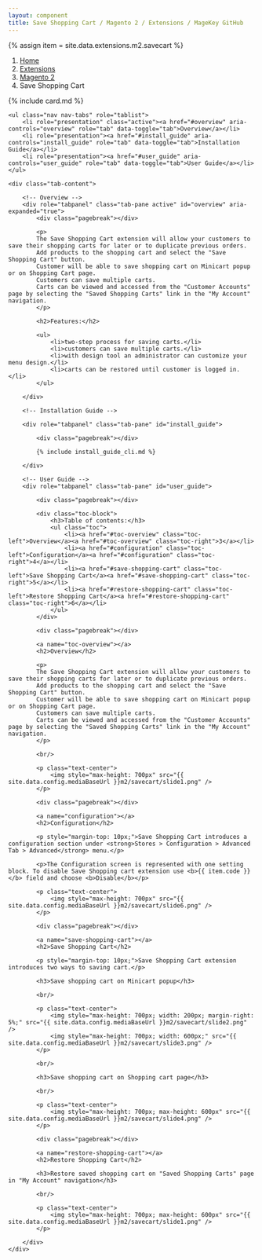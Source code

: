 ```yaml
---
layout: component
title: Save Shopping Cart / Magento 2 / Extensions / MageKey GitHub
---
```

{% assign item = site.data.extensions.m2.savecart %}

<ol class="breadcrumb">
    <li><a href="/">Home</a></li>
    <li><a href="/extensions">Extensions</a></li>
    <li><a href="/extensions/m2">Magento 2</a></li>
    <li class="active">Save Shopping Cart</li>
</ol>

{% include card.md %}

<div class="details">

    <ul class="nav nav-tabs" role="tablist">
        <li role="presentation" class="active"><a href="#overview" aria-controls="overview" role="tab" data-toggle="tab">Overview</a></li>
        <li role="presentation"><a href="#install_guide" aria-controls="install_guide" role="tab" data-toggle="tab">Installation Guide</a></li>
        <li role="presentation"><a href="#user_guide" aria-controls="user_guide" role="tab" data-toggle="tab">User Guide</a></li>
    </ul>

    <div class="tab-content">

        <!-- Overview -->
        <div role="tabpanel" class="tab-pane active" id="overview" aria-expanded="true">
            <div class="pagebreak"></div>

            <p>
            The Save Shopping Cart extension will allow your customers to save their shopping carts for later or to duplicate previous orders.
            Add products to the shopping cart and select the "Save Shopping Cart" button.
            Customer will be able to save shopping cart on Minicart popup or on Shopping Cart page.
            Customers can save multiple carts.
            Carts can be viewed and accessed from the "Customer Accounts" page by selecting the "Saved Shopping Carts" link in the "My Account" navigation.
            </p>

            <h2>Features:</h2>

            <ul>
                <li>two-step process for saving carts.</li>
                <li>customers can save multiple carts.</li>
                <li>with design tool an administrator can customize your menu design.</li>
                <li>carts can be restored until customer is logged in.</li>
            </ul>

        </div>

        <!-- Installation Guide -->

        <div role="tabpanel" class="tab-pane" id="install_guide">

            <div class="pagebreak"></div>

            {% include install_guide_cli.md %}

        </div>

        <!-- User Guide -->
        <div role="tabpanel" class="tab-pane" id="user_guide">

            <div class="pagebreak"></div>

            <div class="toc-block">
                <h3>Table of contents:</h3>
                <ul class="toc">
                    <li><a href="#toc-overview" class="toc-left">Overview</a><a href="#toc-overview" class="toc-right">3</a></li>
                    <li><a href="#configuration" class="toc-left">Configuration</a><a href="#configuration" class="toc-right">4</a></li>
                    <li><a href="#save-shopping-cart" class="toc-left">Save Shopping Cart</a><a href="#save-shopping-cart" class="toc-right">5</a></li>
                    <li><a href="#restore-shopping-cart" class="toc-left">Restore Shopping Cart</a><a href="#restore-shopping-cart" class="toc-right">6</a></li>
                </ul>
            </div>

            <div class="pagebreak"></div>

            <a name="toc-overview"></a>
            <h2>Overview</h2>

            <p>
            The Save Shopping Cart extension will allow your customers to save their shopping carts for later or to duplicate previous orders.
            Add products to the shopping cart and select the "Save Shopping Cart" button.
            Customer will be able to save shopping cart on Minicart popup or on Shopping Cart page.
            Customers can save multiple carts.
            Carts can be viewed and accessed from the "Customer Accounts" page by selecting the "Saved Shopping Carts" link in the "My Account" navigation.
            </p>

            <br/>

            <p class="text-center">
                <img style="max-height: 700px" src="{{ site.data.config.mediaBaseUrl }}m2/savecart/slide1.png" />
            </p>

            <div class="pagebreak"></div>

            <a name="configuration"></a>
            <h2>Configuration</h2>

            <p style="margin-top: 10px;">Save Shopping Cart introduces a configuration section under <strong>Stores > Configuration > Advanced Tab > Advanced</strong> menu.</p>

            <p>The Configuration screen is represented with one setting block. To disable Save Shopping cart extension use <b>{{ item.code }}</b> field and choose <b>Disable</b></p>

            <p class="text-center">
                <img style="max-height: 700px" src="{{ site.data.config.mediaBaseUrl }}m2/savecart/slide6.png" />
            </p>

            <div class="pagebreak"></div>

            <a name="save-shopping-cart"></a>
            <h2>Save Shopping Cart</h2>

            <p style="margin-top: 10px;">Save Shopping Cart extension introduces two ways to saving cart.</p>

            <h3>Save shopping cart on Minicart popup</h3>

            <br/>

            <p class="text-center">
                <img style="max-height: 700px; width: 200px; margin-right: 5%;" src="{{ site.data.config.mediaBaseUrl }}m2/savecart/slide2.png" />
                <img style="max-height: 700px; width: 600px;" src="{{ site.data.config.mediaBaseUrl }}m2/savecart/slide3.png" />
            </p>

            <br/>

            <h3>Save shopping cart on Shopping cart page</h3>

            <br/>

            <p class="text-center">
                <img style="max-height: 700px; max-height: 600px" src="{{ site.data.config.mediaBaseUrl }}m2/savecart/slide4.png" />
            </p>

            <div class="pagebreak"></div>

            <a name="restore-shopping-cart"></a>
            <h2>Restore Shopping Cart</h2>

            <h3>Restore saved shopping cart on "Saved Shopping Carts" page in "My Account" navigation</h3>

            <br/>

            <p class="text-center">
                <img style="max-height: 700px; max-height: 600px" src="{{ site.data.config.mediaBaseUrl }}m2/savecart/slide1.png" />
            </p>

        </div>
    </div>

</div>
